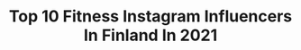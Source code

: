 ---
title: Top 10 Fitness Instagram Influencers In Finland In 2021
description: >-
  Find top fitness Instagram influencers in Finland in 2021. Most popular hashtags: #fitness #weekend #helsinki #happy.
platform: Instagram
hits: 82
text_top: See the best Instagram influencers on inBeat.
text_bottom: inBeat holds 82 Instagram influencers like this in Finland for you to pitch.
profiles:
  - username: "krisztih04"
    fullname: >-
      𝓴𝓻𝓲𝓼𝔃𝓽𝓲 𝓻𝓪𝓬𝔃
    bio: >-
      Snapchat : kriszti04 ♡ Tracking my fitness progress 🏋️‍♀️ ♡ Finland📍 ♡ Getting stronger physically and mentally 🦋 ♡ My fitness community group👇
    location: "Finland"
    followers: 2581
    engagement: 3120
    commentsToLikes: 0.099928
    id: ckf5rppfmdj3x0j2372xjgnly
    verified: false
    hashtags: "#abschallege, #chloetingchallenge, #finland, #athomeworkouts"
  - username: "teatyvijarvi"
    fullname: >-
      Tea Tyvijärvi 🇫🇮
    bio: >-
      ▪️Owner of @hiuskeskustea ▪️IFBB Wellness Fitness Finnish Champ 2018 ▪️Contacts: tea.tyvijarvi@gmail.com
    location: "Finland"
    followers: 13811
    engagement: 2633
    commentsToLikes: 0.037636
    id: ckf5wxa20tisl0j23kqjpjpcf
    verified: false
    hashtags: "#viikonloppu, #smile, #tyyli, #hiukset"
  - username: "annituuliali"
    fullname: >-
      ANNI LIPPONEN 🇫🇮
    bio: >-
      🤍 Fitness lifestyle ▪️ @icaniwill -20% ’ANNIL20’ ▪️ @myproteinfi -42% ’ANNIMP’ ▪️ @lohilo -10% ’ANNI’ 📨 Contacts: annilipponen@outlook.com
    location: "Finland"
    followers: 3279
    engagement: 1495
    commentsToLikes: 0.120640
    id: ckap4wbp796e40i788mk2eyzb
    verified: false
    hashtags: "#comfy, #comfystore, #idealofsweden, #collaboration"
  - username: "kerttumatilda"
    fullname: >-
      Kerttu Rissanen
    bio: >-
      ▪️Group Fitness Instructor👯‍♂️💪🏻 ▪️BODYCOMBAT & BODYBALANCE❤️ ▪️Student📚📓
    location: "Finland"
    followers: 124104
    engagement: 673
    commentsToLikes: 0.008164
    id: ck6tzmvjzan520j71fofr1lq3
    verified: false
    hashtags: "#yhteistyo, #weekend, #monday, #friday"
  - username: "maiju_minea"
    fullname: >-
      Maiju Minea Aalto
    bio: >-
      🇫🇮Body fitness athlete 🌐Coach @teambalancedbody 🎓MSc Student @jyubiolpa ▪️@fastfinland ▪️@officialbetterbodies ▪️@celsiussuomi
    location: "Finland"
    followers: 17576
    engagement: 462
    commentsToLikes: 0.103949
    id: ck8t0cz2prn9j0j78ci9puh5i
    verified: false
    hashtags: "#ifbbproud, #fitnesscoach, #suomenfitnessurheilu, #betterbodies"
  - username: "glow.by.zaarakhan"
    fullname: >-
      زحرا
    bio: >-
      🧘🏻‍♀️ yoga • spirituality • fitness 🌿 plant based • lover of positivity 🌏 ethnic • Afghanistan 🇦🇫 / Finland 🇫🇮 📍 Helsinki
    location: "Finland"
    followers: 7231
    engagement: 589
    commentsToLikes: 0.071042
    id: ckaotmx93wko70i78wx7bsczb
    verified: false
    hashtags: "#yoga, #grateful, #helsinki, #glowup"
  - username: "sofiesejdija"
    fullname: >-
      SOFIE SABRIE S.
    bio: >-
      Bikini Fitness | @euphoriafitnessteam 24 | 🇫🇮/🇽🇰 >@icaniwill code "SOFIESS20" > @lohilo code "SOFIES"
    location: "Finland"
    followers: 7323
    engagement: 1025
    commentsToLikes: 0.020262
    id: ck6tnq4mxachr0j71nb4ync5p
    verified: false
    hashtags: "#ad, #ootd, #iciw, #outfit"
  - username: "cindymicaelaa"
    fullname: >-
      Cindy Koivula, FIN 🇫🇮
    bio: >-
      ▪️Bikini Fitness debut ➡️ 2021 💙@icaniwill use code CINDYM20 for 20% discount 🦄@lohilo ambassador CINDY for 10% discount
    location: "Finland"
    followers: 12692
    engagement: 450
    commentsToLikes: 0.059465
    id: ckap8ssatppym0i78z0kpvhuv
    verified: false
    hashtags: "#gym, #lohilo, #summer, #lohiloaf"
  - username: "katarinatunturi"
    fullname: >-
      KATARINA
    bio: >-
      📍Helsinki www.katarinatunturi.com 📧: katarina@katarinatunturi.com 🏋🏼🏋🏻‍♀️ @fitnessandvitality Tutustu uuteen BODY FITNESS VERKKOVALMENNUKSEEN 👇🏽
    location: "Finland"
    followers: 10836
    engagement: 771
    commentsToLikes: 0.023537
    id: ckaoz01l7js760i78wk0c5yd7
    verified: false
    hashtags: "#katarinatunturi, #valmentaja, #hyvinvointi, #yritta"
  - username: "venlamarias"
    fullname: >-
      VENLA SALMINEN | FITNESS
    bio: >-
      LIFESTYLE / FITNESS ATHLETE ✨ . Perus arkea hyvällä fiiliksellä 👌🏼 . 🔸 MYPROTEIN ATHLETE - 35% ”VENLASMP” . Tuomas ❤️ / 📍Helsinki
    location: "Finland"
    followers: 2696
    engagement: 1984
    commentsToLikes: 0.035311
    id: ckaosia83rm8c0i785tr5juey
    verified: false
    hashtags: ""
---